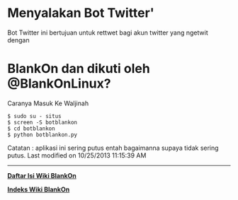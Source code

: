 # Menyalakan Bot Twitter'
Bot Twitter ini bertujuan untuk rettwet bagi akun twitter yang ngetwit dengan

# BlankOn dan dikuti oleh @BlankOnLinux?
Caranya Masuk Ke Waljinah

```
$ sudo su - situs
$ screen -S botblankon
$ cd botblankon
$ python botblankon.py
```

Catatan : aplikasi ini sering putus entah bagaimanna supaya tidak sering putus.
Last modified on 10/25/2013 11:15:39 AM
 
 
---
[**Daftar Isi Wiki BlankOn**](/DaftarIsi/README.md)
 
[**Indeks Wiki BlankOn**](/Indeks.md)
